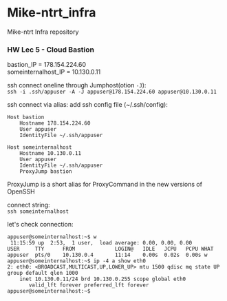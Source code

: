 # Mike-ntrt_infra
Mike-ntrt Infra repository

### HW Lec 5 - Cloud Bastion

bastion_IP = 178.154.224.60  
someinternalhost_IP = 10.130.0.11  

ssh connect oneline through Jumphost(otion `-J`):  
`ssh -i .ssh/appuser -A -J appuser@178.154.224.60 appuser@10.130.0.11`

ssh connect via alias:
add ssh config file (~/.ssh/config):
```
Host bastion
    Hostname 178.154.224.60
    User appuser
    IdentityFile ~/.ssh/appuser

Host someinternalhost
    Hostname 10.130.0.11
    User appuser
    IdentityFile ~/.ssh/appuser
    ProxyJump bastion
```
ProxyJump is a short alias for ProxyCommand in the new versions of OpenSSH

connect string:  
`ssh someinternalhost`

let's check connection:
```
appuser@someinternalhost:~$ w
 11:15:59 up  2:53,  1 user,  load average: 0.00, 0.00, 0.00
USER     TTY      FROM             LOGIN@   IDLE   JCPU   PCPU WHAT
appuser  pts/0    10.130.0.4       11:14    0.00s  0.02s  0.00s w
appuser@someinternalhost:~$ ip -4 a show eth0
2: eth0: <BROADCAST,MULTICAST,UP,LOWER_UP> mtu 1500 qdisc mq state UP group default qlen 1000
    inet 10.130.0.11/24 brd 10.130.0.255 scope global eth0
       valid_lft forever preferred_lft forever
appuser@someinternalhost:~$
```
